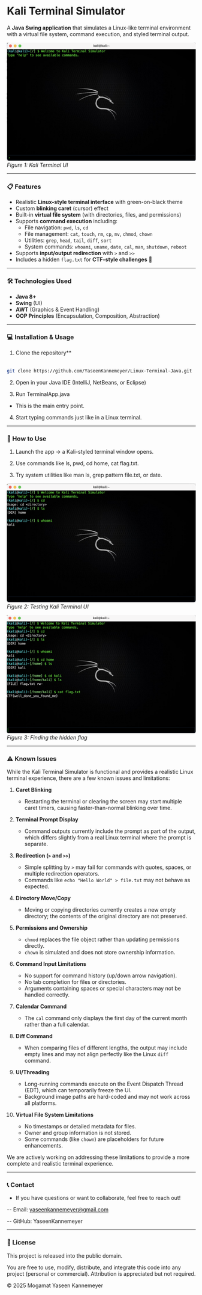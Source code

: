 # Kali Terminal Simulator

A **Java Swing application** that simulates a Linux-like terminal environment with a virtual file system, command execution, and styled terminal output.

![Kali Terminal UI](First_Screen.png)
*Figure 1: Kali Terminal UI*

---

### 📋 Features

- Realistic **Linux-style terminal interface** with green-on-black theme
- Custom **blinking caret** (cursor) effect
- Built-in **virtual file system** (with directories, files, and permissions)
- Supports **command execution** including:  
  - File navigation: `pwd`, `ls`, `cd`
  - File management: `cat`, `touch`, `rm`, `cp`, `mv`, `chmod`, `chown`
  - Utilities: `grep`, `head`, `tail`, `diff`, `sort`
  - System commands: `whoami`, `uname`, `date`, `cal`, `man`, `shutdown`, `reboot`
- Supports **input/output redirection** with `>` and `>>`
- Includes a hidden `flag.txt` for **CTF-style challenges** 🎯

---

### 🛠️ Technologies Used

- **Java 8+**
- **Swing** (UI)
- **AWT** (Graphics & Event Handling)
- **OOP Principles** (Encapsulation, Composition, Abstraction)

---

### 💻 Installation & Usage

1. Clone the repository**

```bash

git clone https://github.com/YaseenKannemeyer/Linux-Terminal-Java.git

```
2. Open in your Java IDE
(IntelliJ, NetBeans, or Eclipse)

3. Run TerminalApp.java
  - This is the main entry point.

4. Start typing commands just like in a Linux terminal.

---

### 🚀 How to Use

1. Launch the app → a Kali-styled terminal window opens.


2. Use commands like ls, pwd, cd home, cat flag.txt.


3. Try system utilities like man ls, grep pattern file.txt, or date.

![Kali Terminal UI](After_Type.png)
*Figure 2: Testing Kali Terminal UI*

![Kali Terminal UI](Flag_Found.png)
*Figure 3: Finding the hidden flag*

---

### ⚠️ Known Issues

While the Kali Terminal Simulator is functional and provides a realistic Linux terminal experience, there are a few known issues and limitations:

1. **Caret Blinking**
   - Restarting the terminal or clearing the screen may start multiple caret timers, causing faster-than-normal blinking over time.

2. **Terminal Prompt Display**
   - Command outputs currently include the prompt as part of the output, which differs slightly from a real Linux terminal where the prompt is separate.

3. **Redirection (`>` and `>>`)**
   - Simple splitting by `>` may fail for commands with quotes, spaces, or multiple redirection operators.
   - Commands like `echo "Hello World" > file.txt` may not behave as expected.

4. **Directory Move/Copy**
   - Moving or copying directories currently creates a new empty directory; the contents of the original directory are not preserved.

5. **Permissions and Ownership**
   - `chmod` replaces the file object rather than updating permissions directly.
   - `chown` is simulated and does not store ownership information.

6. **Command Input Limitations**
   - No support for command history (up/down arrow navigation).
   - No tab completion for files or directories.
   - Arguments containing spaces or special characters may not be handled correctly.

7. **Calendar Command**
   - The `cal` command only displays the first day of the current month rather than a full calendar.

8. **Diff Command**
   - When comparing files of different lengths, the output may include empty lines and may not align perfectly like the Linux `diff` command.

9. **UI/Threading**
   - Long-running commands execute on the Event Dispatch Thread (EDT), which can temporarily freeze the UI.
   - Background image paths are hard-coded and may not work across all platforms.

10. **Virtual File System Limitations**
    - No timestamps or detailed metadata for files.
    - Owner and group information is not stored.
    - Some commands (like `chown`) are placeholders for future enhancements.

We are actively working on addressing these limitations to provide a more complete and realistic terminal experience.

---

### 📞 Contact

- If you have questions or want to collaborate, feel free to reach out!

-- Email: yaseenkannemeyer@gmail.com

-- GitHub: YaseenKannemeyer

---

### 📄 License

This project is released into the public domain.

You are free to use, modify, distribute, and integrate this code into any project (personal or commercial).
Attribution is appreciated but not required.

© 2025 Mogamat Yaseen Kannemeyer
